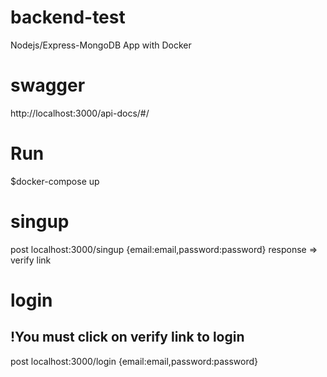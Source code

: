 # backend-test
Nodejs/Express-MongoDB App with Docker

# swagger
http://localhost:3000/api-docs/#/

# Run
$docker-compose up
# singup
post localhost:3000/singup
{email:email,password:password}
response => verify link

# login 
## !You must click on verify link to login
post localhost:3000/login
{email:email,password:password}
